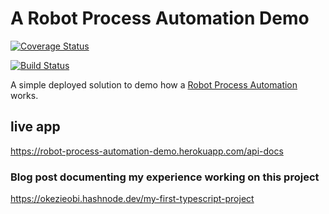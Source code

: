 # A Robot Process Automation Demo

[![Coverage Status](https://coveralls.io/repos/github/okezieobi/a-simple-form/badge.svg?branch=main)](https://coveralls.io/github/okezieobi/a-simple-form?branch=main)

[![Build Status](https://travis-ci.com/okezieobi/a-simple-form.svg?branch=main)](https://travis-ci.com/okezieobi/a-simple-form)

A simple deployed solution to demo how a [Robot Process Automation](https://en.wikipedia.org/wiki/Robotic_process_automation) works.

## live app

<https://robot-process-automation-demo.herokuapp.com/api-docs>

### Blog post documenting my experience working on this project

<https://okezieobi.hashnode.dev/my-first-typescript-project>
